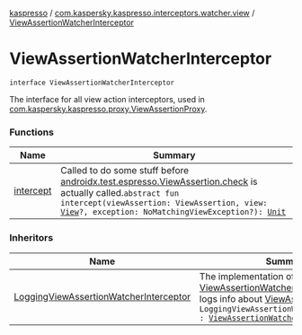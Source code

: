 [kaspresso](../../index.md) / [com.kaspersky.kaspresso.interceptors.watcher.view](../index.md) / [ViewAssertionWatcherInterceptor](./index.md)

# ViewAssertionWatcherInterceptor

`interface ViewAssertionWatcherInterceptor`

The interface for all view action interceptors, used in [com.kaspersky.kaspresso.proxy.ViewAssertionProxy](../../com.kaspersky.kaspresso.proxy/-view-assertion-proxy/index.md).

### Functions

| Name | Summary |
|---|---|
| [intercept](intercept.md) | Called to do some stuff before [androidx.test.espresso.ViewAssertion.check](#) is actually called.`abstract fun intercept(viewAssertion: ViewAssertion, view: `[`View`](https://developer.android.com/reference/android/view/View.html)`?, exception: NoMatchingViewException?): `[`Unit`](https://kotlinlang.org/api/latest/jvm/stdlib/kotlin/-unit/index.html) |

### Inheritors

| Name | Summary |
|---|---|
| [LoggingViewAssertionWatcherInterceptor](../../com.kaspersky.kaspresso.interceptors.watcher.view.impl.logging/-logging-view-assertion-watcher-interceptor/index.md) | The implementation of [ViewAssertionWatcherInterceptor](./index.md) that logs info about [ViewAssertion](#).`class LoggingViewAssertionWatcherInterceptor : `[`ViewAssertionWatcherInterceptor`](./index.md) |
